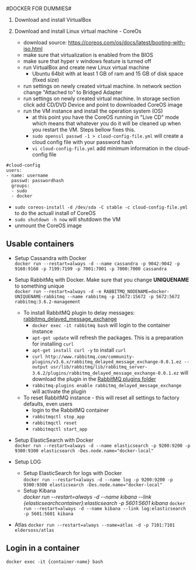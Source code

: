 #DOCKER FOR DUMMIES#

1. Download and install VirtualBox
	
2. Download and install Linux virtual machine - CoreOs
    - download source: https://coreos.com/os/docs/latest/booting-with-iso.html
    - make sure that virtualization is enabled from the BIOS
    - make sure that hyper v windows feature is turned off
    - run VirtualBox and create new Linux virtual machine
        + Ubuntu 64bit with at least 1 GB of ram and 15 GB of disk space (fixed size)
    - run settings on newly created virtual machine. In network section change "Attached to" to Bridged Adapter
    - run settings on newly created virtual machine. In storage section click add CD/DVD Device and point to downloaded CoreOS image
    - run the VM instance and install the operation system (OS)
        + at this point you have the CoreOS running in "Live CD" mode which means that whatever you do it will be cleaned up when you restart the VM. Steps bellow fixes this.
        + `sudo openssl passwd -1 > cloud-config-file.yml` will create a cloud config file with your password hash
        + `vi cloud-config-file.yml` add minimum information in the cloud-config file
```
#cloud-config
users:
- name: username
  passwd: passwordhash
  groups:
  - sudo
  - docker
```
- `sudo coreos-install -d /dev/sda -C stable -c cloud-config-file.yml` to do the actuall install of CoreOS
- `sudo shutdown -h now` will shutdown the VM
- unmount the CoreOS image

Usable containers
-----------------
- Setup Cassandra with Docker  
`docker run --restart=always -d --name cassandra -p 9042:9042 -p 9160:9160 -p 7199:7199 -p 7001:7001 -p 7000:7000 cassandra`

- Setup RabbitMq with Docker. Make sure that you change **UNIQUENAME** to something unique  
`docker run --restart=always -d -e RABBITMQ_NODENAME=docker-UNIQUENAME-rabbitmq --name rabbitmq -p 15672:15672 -p 5672:5672 rabbitmq:3.6.2-management`
  - To install RabbitMQ plugin to delay messages: [rabbitmq_delayed_message_exchange](http://www.rabbitmq.com/community-plugins.html)
    - `docker exec -it rabbitmq bash` will login to the container instance
    - `apt-get update` will refresh the packages. This is a preparation for installing `curl`
    - `apt-get install curl -y` to install `curl`
    - `curl http://www.rabbitmq.com/community-plugins/v3.6.x/rabbitmq_delayed_message_exchange-0.0.1.ez --output usr/lib/rabbitmq/lib/rabbitmq_server-3.6.2/plugins/rabbitmq_delayed_message_exchange-0.0.1.ez` will download the plugin in the [RabbitMQ plugins folder](https://www.rabbitmq.com/installing-plugins.html)
    - `rabbitmq-plugins enable rabbitmq_delayed_message_exchange` will activate the plugin
  - To reset RabbitMQ instance - this will reset all settings to factory defaults, even users
    - login to the RabbitMQ container
    - `rabbitmqctl stop_app`
    - `rabbitmqctl reset`
    - `rabbitmqctl start_app`
- Setup ElasticSearch with Docker  
`docker run --restart=always -d --name elasticsearch -p 9200:9200 -p 9300:9300 elasticsearch -Des.node.name="docker-local"`
- Setup LOG
  - Setup ElasticSearch for logs with Docker  
  `docker run --restart=always -d --name log -p 9200:9200 -p 9300:9300 elasticsearch -Des.node.name="docker-local"`
  - Setup Kibana  
  *docker run --restart=always -d --name kibana --link {elasticsearchcontainer}:elasticsearch -p 5601:5601 kibana*
  `docker run --restart=always -d --name kibana --link log:elasticsearch -p 5601:5601 kibana`
- Atlas
`docker run --restart=always --name=atlas -d -p 7101:7101 eldersoss/atlas`

Login in a container
--------------------
`docker exec -it {container-name} bash`
